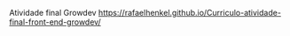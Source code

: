 Atividade final Growdev
<href>https://rafaelhenkel.github.io/Curriculo-atividade-final-front-end-growdev/</href>
